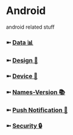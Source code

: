 # Android
android related stuff

### ➼ [Data 📊](Data)
### ➼ [Design 🎨](Design)
### ➼ [Device 📱](Device)
### ➼ [Names-Version 📚](Names-Version)
### ➼ [Push Notification 🔔](Push-Notification)
### ➼ [Security 🔒](Security)


